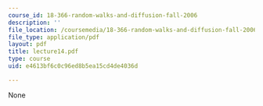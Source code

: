 ```yaml
---
course_id: 18-366-random-walks-and-diffusion-fall-2006
description: ''
file_location: /coursemedia/18-366-random-walks-and-diffusion-fall-2006/e4613bf6c0c96ed8b5ea15cd4de4036d_lecture14.pdf
file_type: application/pdf
layout: pdf
title: lecture14.pdf
type: course
uid: e4613bf6c0c96ed8b5ea15cd4de4036d

---
```

None